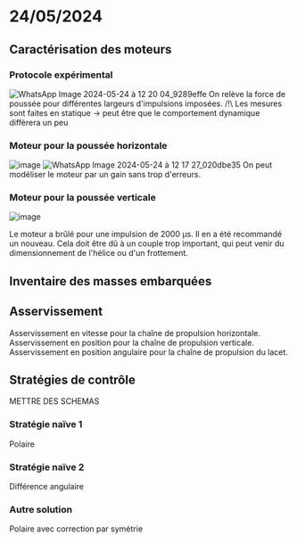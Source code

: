 # 24/05/2024
## Caractérisation des moteurs
### Protocole expérimental
![WhatsApp Image 2024-05-24 à 12 20 04_9289effe](https://github.com/bruno2nis/cobra/assets/147141994/4054ca87-7891-4ea9-a5ca-c1d3c632abe3)
On relève la force de poussée pour différentes largeurs d'impulsions imposées.
/!\ Les mesures sont faites en statique -> peut être que le comportement dynamique diffèrera un peu
### Moteur pour la poussée horizontale
![image](https://github.com/bruno2nis/cobra/assets/147141994/b54a4cca-bf85-43ca-b628-a87d235da68a)
![WhatsApp Image 2024-05-24 à 12 17 27_020dbe35](https://github.com/bruno2nis/cobra/assets/147141994/60445831-4727-41ab-94c5-411934a1a3ae)
On peut modéliser le moteur par un gain sans trop d'erreurs.
### Moteur pour la poussée verticale
![image](https://github.com/bruno2nis/cobra/assets/147141994/68c98d25-8630-4c8d-9c76-3331c199dbf1)

Le moteur a brûlé pour une impulsion de 2000 µs. Il en a été recommandé un nouveau. Cela doit être dû à un couple trop important, qui peut venir du dimensionnement de l'hélice ou d'un frottement.
## Inventaire des masses embarquées


## Asservissement
Asservissement en vitesse pour la chaîne de propulsion horizontale.
Asservissement en position pour la chaîne de propulsion verticale.
Asservissement en position angulaire pour la chaîne de propulsion du lacet.

## Stratégies de contrôle
METTRE DES SCHEMAS
### Stratégie naïve 1
Polaire
### Stratégie naïve 2
Différence angulaire
### Autre solution
Polaire avec correction par symétrie
